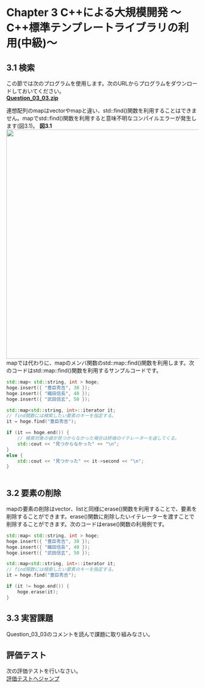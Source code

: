 # Chapter 3 C++による大規模開発 ～C++標準テンプレートライブラリの利用(中級)～ 



## 3.1 検索
この節では次のプログラムを使用します。次のURLからプログラムをダウンロードしておいてください。</br>
**[Question_03_03.zip](https://drive.google.com/file/d/1-9-so04G_RjAJsYushoPssJwmzlYM3mO/view?usp=sharing)**</br>

連想配列のmapはvectorやmapと違い、std::find()関数を利用することはできません。mapでstd::find()関数を利用すると意味不明なコンパイルエラーが発生します(図3.1)。
**図3.1**</br>
<img src="fig/1.20.png" width="600"></img></br>
mapでは代わりに、mapのメンバ関数のstd::map<T>::find()関数を利用します。次のコードはstd::map<T>::find()関数を利用するサンプルコードです。

```cpp
std::map< std::string, int > hoge;
hoge.insert({ "豊臣秀吉", 30 });
hoge.insert({ "織田信長", 40 });
hoge.insert({ "武田信玄", 50 });

std::map<std::string, int>::iterator it;
// find関数には検索したい要素のキーを指定する。
it = hoge.find("豊臣秀吉");

if (it == hoge.end()) {
    // 検索対象の値が見つからなかった場合は終端のイテレーターを返してくる。
    std::cout << "見つからなかった" << "\n";
}
else {
    std::cout << "見つかった" << it->second << "\n";
}
  
```

## 3.2 要素の削除
mapの要素の削除はvector、listと同様にerase()関数を利用することで、要素を削除することができます。erase()関数に削除したいイテレーターを渡すことで削除することができます。次のコードはerase()関数の利用例です。

```cpp
std::map< std::string, int > hoge;
hoge.insert({ "豊臣秀吉", 30 });
hoge.insert({ "織田信長", 40 });
hoge.insert({ "武田信玄", 50 });

std::map<std::string, int>::iterator it;
// find関数には検索したい要素のキーを指定する。
it = hoge.find("豊臣秀吉");

if (it != hoge.end()) {
    hoge.erase(it);
}
```


## 3.3 実習課題
Question_03_03のコメントを読んで課題に取り組みなさい。



## 評価テスト
次の評価テストを行いなさい。</br>
[評価テストへジャンプ](https://docs.google.com/forms/d/e/1FAIpQLSfZRT6ULk9haVO31oAt_60OexP4zwjtLqWvKYi5LInrw1v8pQ/viewform?usp=sf_link)
</br>



